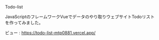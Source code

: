 Todo-list

JavaScriptのフレームワークVueでデータのやり取りウェブサイトTodoリストを作ってみました。

ビュー : https://todo-list-mtp0881.vercel.app/
